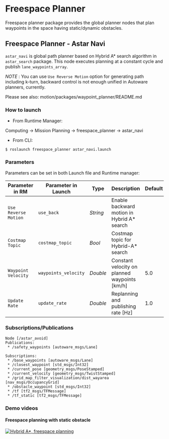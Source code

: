 # Freespace Planner

Freespace planner package provides the global planner nodes that plan waypoints in the space having static/dynamic obstacles.

## Freespace Planner - Astar Navi

`astar_navi` is global path planner based on Hybrid A* search algorithm in `astar_search` package. This node executes planning at a constant cycle and publish `lane_waypoints_array`.

*NOTE* : You can use `Use Reverse Motion` option for generating path including k-turn, backward control is not enough unified in Autoware planners, currently.

Please see also: motion/packages/waypoint_planner/README.md

### How to launch

* From Runtime Manager:

Computing -> Mission Planning -> freespace_planner -> astar_navi

* From CLI:

`$ roslaunch freespace_planner astar_navi.launch`

### Parameters

Parameters can be set in both Launch file and Runtime manager:

| Parameter in RM | Parameter in Launch | Type | Description | Default |
| --- | --- | --- | --- | --- |
| `Use Reverse Motion` | `use_back` | *String* | Enable backward motion in Hybrid A* search |
| `Costmap Topic` | `costmap_topic` | *Bool* | Costmap topic for Hybrid-A* search |
| `Waypoint Velocity` | `waypoints_velocity` | *Double* | Constant velocity on planned waypoints [km/h] | 5.0 |
| `Update Rate` | `update_rate` | *Double* | Replanning and publishing rate [Hz] | 1.0 |

### Subscriptions/Publications

```
Node [/astar_avoid]
Publications:
 * /safety_waypoints [autoware_msgs/Lane]

Subscriptions:
 * /base_waypoints [autoware_msgs/Lane]
 * /closest_waypoint [std_msgs/Int32]
 * /current_pose [geometry_msgs/PoseStamped]
 * /current_velocity [geometry_msgs/TwistStamped]
 * /grid_map_filter_visualization/dist_wayarea [nav_msgs/OccupancyGrid]
 * /obstacle_waypoint [std_msgs/Int32]
 * /tf [tf2_msgs/TFMessage]
 * /tf_static [tf2_msgs/TFMessage]
```

### Demo videos

#### Freespace planning with static obstacle

[![Hybrid A*, freespace planning](https://img.youtube.com/vi/tXfexskIbrg/sddefault.jpg)](https://youtu.be/tXfexskIbrg)

